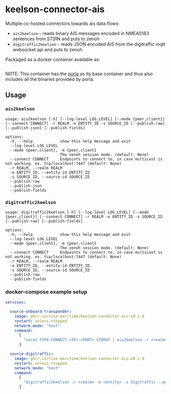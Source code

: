 # keelson-connector-ais

Multiple co-hosted connectors towards ais data flows:

* `ais2keelson` - reads binary AIS messages encoded in NMEA0183 sentences from STDIN and puts to zenoh
* `digitraffic2keelson` - reads JSON encoded AIS from the digitraffic mqtt websocket api and puts to zenoh



Packaged as a docker container available as:
```

```
NOTE: This container has the [porla](https://github.com/RISE-Maritime/porla) as its base container and thus also includes all the binaries provided by porla.

## Usage

### `ais2keelson`
```
usage: ais2keelson [-h] [--log-level LOG_LEVEL] [--mode {peer,client}] [--connect CONNECT] -r REALM -e ENTITY_ID -s SOURCE_ID [--publish-raw] [--publish-json] [--publish-fields]

options:
  -h, --help            show this help message and exit
  --log-level LOG_LEVEL
  --mode {peer,client}, -m {peer,client}
                        The zenoh session mode. (default: None)
  --connect CONNECT     Endpoints to connect to, in case multicast is not working. ex. tcp/localhost:7447 (default: None)
  -r REALM, --realm REALM
  -e ENTITY_ID, --entity-id ENTITY_ID
  -s SOURCE_ID, --source-id SOURCE_ID
  --publish-raw
  --publish-json
  --publish-fields
```

### `digitraffic2keelson`
```
usage: digitraffic2keelson [-h] [--log-level LOG_LEVEL] [--mode {peer,client}] [--connect CONNECT] -r REALM -e ENTITY_ID -s SOURCE_ID [--publish-raw] [--publish-fields]

options:
  -h, --help            show this help message and exit
  --log-level LOG_LEVEL
  --mode {peer,client}, -m {peer,client}
                        The zenoh session mode. (default: None)
  --connect CONNECT     Endpoints to connect to, in case multicast is not working. ex. tcp/localhost:7447 (default: None)
  -r REALM, --realm REALM
  -e ENTITY_ID, --entity-id ENTITY_ID
  -s SOURCE_ID, --source-id SOURCE_ID
  --publish-raw
  --publish-fields
```

### docker-compose example setup
```yaml
services:

  source-onboard-transponder:
    image: ghcr.io/rise-maritime/keelson-connector-ais:v0.1.8
    restart: unless-stopped
    network_mode: "host"
    command:
      [
        "socat TCP4-CONNECT:<IP>:<PORT> STDOUT | ais2keelson -r <realm> -e <entity> -s <source> --publish-raw --publish-fields"
      ]

  source-digitraffic:
    image: ghcr.io/rise-maritime/keelson-connector-ais:v0.1.8
    restart: unless-stopped
    network_mode: "host"
    command:
      [
        "digitraffic2keelson -r <realm> -e <entity> -s digitraffic --publish-raw --publish-fields"
      ]
```
